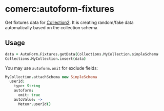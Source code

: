# comerc:autoform-fixtures
Get fixtures data for [Collection2](https://github.com/aldeed/meteor-collection2). It is creating random/fake data automatically based on the collection schema. 

Usage
-----
```coffee
data = AutoForm.Fixtures.getData(Collections.MyCollection.simpleSchema())
Collections.MyCollection.insert(data)
```
You may use `autoform.omit` for exclude fields:
```coffee
MyCollection.attachSchema new SimpleSchema
  userId:
    type: String
    autoform:
      omit: true
    autoValue: ->
      Meteor.userId()
```
